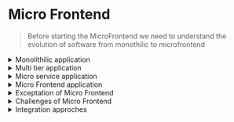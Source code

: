 # Micro Frontend

> Before starting the MicroFrontend we need to understand the evolution of software from monothilic to microfrontend

<!-- 
<details>
<summary>

</summary>
</details> -->




<details>
<summary>
 Monolithilic application   
</summary>

```
Here the simplified diagram of monolithic application
where the frontend (ui ) and backend are in the same code base eg: Djnago, MVC application

```

![monolithic-application](Images/monolithic.png)

> Pro
1. Easy deployments
2. Easy scalability (horizontal scaling) that is just need to have a copy of the application load balancer will take care of the traffic
> con 
1. Difficult to load in IDE and finding erros as Larger codebase 
2. Smaller changes need complete build and re deployment of entire application.
</details>
 
 
<details>
<summary>
 Multi tier application   
</summary>

```
Here the simplified diagram of Multi tier application
where the frontend (ui ) and backend are in the different code base eg: Frontend in react , APi in c#

```

![multi-tier-application](Images/multi-tier.png)

> Pro
1. Code base is split
2. Easy to identify the error than monolithic
> con 
1. Though the code base is split still we have a larger codebase for backend and frontend which affect build , deployment and findind bugs  

</details>


<details>
<summary>
Micro service application   
</summary>

```
Here the simplified diagram of Microservice application
where the frontend (ui ) and backend are seperated and the backend part is further seperated for eg : consider an e-commerce website having order,product,cart service
which are running as a different backend services and consumed by single frontend.

```

![multi-tier-application](Images/micro-service.png)

> Pro
1. Code base is further split
2. Easy to identify the error 
3. Team can code in their preferred programming language
> con 
1. Integrataion of logic eg: fetch data
2. Increasing number of API calls

</details>
 
 
<details>
<summary>
Micro Frontend application   
</summary>

```
Here the simplified diagram of Micro frontend application
which is looks similar to microservice but invloves spliting the frontend part as different service such as product page, cart page etc,.

```

![micro-frontend-application](Images/micro-frontend.png)

> Pro

1. Team can code in their preferred programming language in frontend also

> con 
1. Integration of different frontend application and their challenges

> Tip : Micro service it self made the application more modular and need a complex deployment if we further make it micro frontend it will make more resource and make deployment complex . Try to use micro frontend if needed and recommended for only medium - large size application
</details>


<details>
<summary>
Exceptation of Micro Frontend
</summary>


```
1. More modular and zero coupling application ( One application is independent of other )
2. Team can code on their preferred languages
3. Reuse
4. Independent Developement

```

</details>

<details>
<summary>
Challenges of Micro Frontend
</summary>


```
1. Communication between different application
2. Shared Dependencies
3. Integration


```

</details>



<details>
<summary>
 Integration approches
</summary>

1. Build-time integration
2. Run-time integration 

</details>

 




